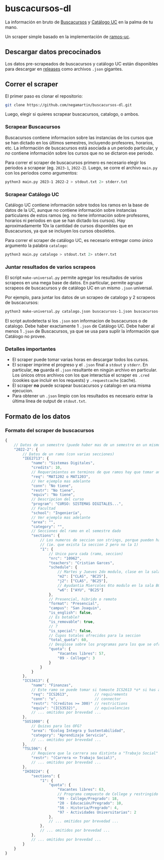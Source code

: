 # buscacursos-dl

La información en bruto de [Buscacursos](https://buscacursos.uc.cl/) y [Catálogo UC](https://catalogo.uc.cl/) en la palma de tu mano.

Un scraper simple basado en la implementación de [ramos-uc](https://github.com/open-source-uc/ramos-uc).

## Descargar datos precocinados

Los datos pre-scrapeados de buscacursos y catálogo UC están disponibles para descargar en [releases](https://github.com/negamartin/buscacursos-dl/releases) como archivos `.json` gigantes.

## Correr el scraper

El primer paso es clonar el repositorio:

```bash
git clone https://github.com/negamartin/buscacursos-dl.git
```

Luego, elegir si quieres scrapear buscacursos, catalogo, o ambos.

### Scrapear Buscacursos

Buscacursos contiene informacion sobre las instancias de los cursos que se han dictado en los últimos semestres,
incluyendo profesores, horarios, etc.
La información de buscacursos está asociada a un periodo particular, y *no* contiene información sobre los cursos
que no se dictaron ese periodo.

Para correr el scraper de buscacursos primero es necesario elegir los periodos a scrapear (eg. `2023-1`, `2022-2`).
Luego, se corre el archivo `main.py` con los periodos como argumentos:

```bash
python3 main.py 2023-1 2022-2 > stdout.txt 2> stderr.txt
```

### Scrapear Catálogo UC

Catálogo UC contiene información sobre todos los ramos en la base de datos de la UC, aunque no contiene información
sobre instancias particulares de estos ramos (eg. no tiene información sobre profesores, horarios ni periodos en
que se han dictado los cursos).
Hay aproximadamente 10x la cantidad de cursos disponibles que en Buscacursos, ya que se incluyen los cursos obsoletos.

Para correr el scraper de catálogo UC, es necesario entregar como único argumento la palabra `catalogo`:

```bash
python3 main.py catalogo > stdout.txt 2> stderr.txt
```

### Juntar resultados de varios scrapeos

El script `make-universal.py` permite agregar los resultados de varios scrapeos en una mega base de datos.
En particular, permite agrupar scrapeos de buscacursos y de catálogo UC en un mismo `.json` universal.

Por ejemplo, para juntar los datos de un scrapeo de catalogo y 2 scrapeos de buscacursos:

```bash
python3 make-universal.py catalogo.json buscacursos-1.json buscacursos-2.json
```

El script autodetecta si los `.json` son informacion de buscacursos o de catalogo.
Debe haber exactamente 1 `.json` de Catálogo UC.
Debe haber al menos 1 `.json` de Buscacursos, ya que se usa para suplir la información que Catálogo no provee.

### Detalles importantes

- El scraper puede tomar varias horas en descargar todos los cursos.
- El scraper imprime el progreso y el `.json` final a `stdout` y `stderr`.
    En particular, **no** guarda el `.json` resultante en ningún archivo en particular.
    Los únicos otros archivos con los que interactúa el scraper es `.cred` (cookies que incluir
    en los requests) y `.requestcache` (cache).
- El scraper **no** puede scrapear buscacursos y catalogo en una misma ejecucion.
- Para obtener un `.json` limpio con los resultados es necesario extrar la última línea de output de `stdout.txt`.

## Formato de los datos

### Formato del scraper de buscacursos

```javascript
{
    // Datos de un semestre (puede haber mas de un semestre en un mismo archivo)
    "2022-2": {
        // Datos de un ramo (con varias secciones)
        "IEE2713": {
            "name": "Sistemas Digitales",
            "credits": 10,
            // Requerimientos en terminos de que ramos hay que tomar antes
            "req": "MAT1202 o MAT1203",
            // Ver ejemplo mas adelante
            "conn": "No tiene",
            "restr": "No tiene",
            "equiv": "No tiene",
            // Descripcion del curso
            "program": "CURSO: SISTEMAS DIGITALES...",
            // Facultad
            "school": "Ingeniería",
            // Ver ejemplo mas adelante
            "area": "",
            "category": "",
            // Secciones del ramo en el semestre dado
            "sections": {
                // Los numeros de seccion son strings, porque pueden haber "hoyos"
                // (ie. que exista la seccion 2 pero no la 1)
                "1": {
                    // Unico para cada (ramo, seccion)
                    "nrc": "10962",
                    "teachers": "Cristian Garces",
                    "schedule": {
                        // Martes y Jueves 2do modulo, clase en la sala BC25
                        "m2": ["CLAS", "BC25"],
                        "j2": ["CLAS", "BC25"],
                        // Ayudantia Miercoles 6to modulo en la sala BC25
                        "w6": ["AYU", "BC25"]
                    },
                    // Presencial, hibrido o remoto
                    "format": "Presencial",
                    "campus": "San Joaquin",
                    "is_english": false,
                    // Es botable?
                    "is_removable": true,
                    // ?
                    "is_special": false,
                    // Cupos totales ofrecidos para la seccion
                    "total_quota": 60,
                    // Desglose sobre los programas para los que se ofrecen los cupos
                    "quota": {
                        "Vacantes libres": 57,
                        "09 - College": 3
                    }
                }
            }
        },
        "ICS3413": {
            "name": "Finanzas",
            // Este ramo se puede tomar si tomaste ICS2613 *o* si has aprobado 300 creditos o mas
            "req": "ICS2613",            // requirements
            "conn": "o",                 // connector
            "restr": "(Creditos >= 300)" // restrictions
            "equiv": "(ICS3532)",        // equivalencies
            // ... omitidos por brevedad ...
        },
        "SUS1000": {
            // Quizas para los OFG?
            "area": "Ecolog Integra y Sustentabilidad",
            "category": "Aprendizaje Servicio",
            // ... omitidos por brevedad ...
        },
        "TSL596": {
            // Requiere que la carrera sea distinta a "Trabajo Social"
            "restr": "(Carrera <> Trabajo Social)",
            // ... omitidos por brevedad ...
        },
        "IHI0224": {
            "sections": {
                "1": {
                    "quota": {
                        "Vacantes libres": 63,
                        // Programa compuesto de College y restringido a Pregrado
                        "09 - College/Pregrado": 18,
                        "20 - Educación/Pregrado": 10,
                        "56 - Historia/Pregrado": 4,
                        "97 - Actividades Universitarias": 2
                    },
                    // ... omitidos por brevedad ...
                },
                // ... omitidos por brevedad ...
            },
            // ... omitidos por brevedad ...
        }
    }
}
```
